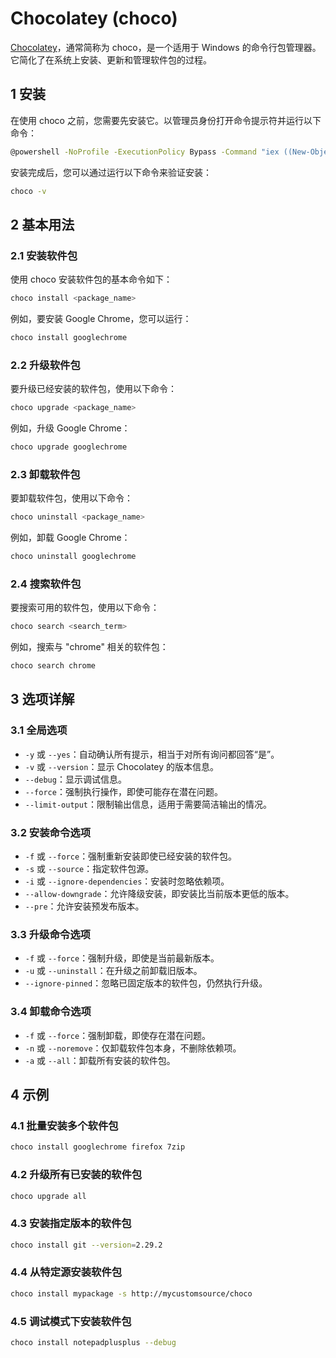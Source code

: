 # Chocolatey (choco)

[Chocolatey](https://chocolatey.org/)，通常简称为 choco，是一个适用于 Windows 的命令行包管理器。它简化了在系统上安装、更新和管理软件包的过程。

## 1 安装

在使用 choco 之前，您需要先安装它。以管理员身份打开命令提示符并运行以下命令：

```sh
@powershell -NoProfile -ExecutionPolicy Bypass -Command "iex ((New-Object System.Net.WebClient).DownloadString('https://chocolatey.org/install.ps1'))" && SET PATH=%PATH%;%ALLUSERSPROFILE%\chocolatey\bin
```

安装完成后，您可以通过运行以下命令来验证安装：

```sh
choco -v
```

## 2 基本用法

### 2.1 安装软件包

使用 choco 安装软件包的基本命令如下：

```sh
choco install <package_name>
```

例如，要安装 Google Chrome，您可以运行：

```sh
choco install googlechrome
```

### 2.2 升级软件包

要升级已经安装的软件包，使用以下命令：

```sh
choco upgrade <package_name>
```

例如，升级 Google Chrome：

```sh
choco upgrade googlechrome
```

### 2.3 卸载软件包

要卸载软件包，使用以下命令：

```sh
choco uninstall <package_name>
```

例如，卸载 Google Chrome：

```sh
choco uninstall googlechrome
```

### 2.4 搜索软件包

要搜索可用的软件包，使用以下命令：

```sh
choco search <search_term>
```

例如，搜索与 "chrome" 相关的软件包：

```sh
choco search chrome
```

## 3 选项详解

### 3.1 全局选项

- `-y` 或 `--yes`：自动确认所有提示，相当于对所有询问都回答“是”。
- `-v` 或 `--version`：显示 Chocolatey 的版本信息。
- `--debug`：显示调试信息。
- `--force`：强制执行操作，即使可能存在潜在问题。
- `--limit-output`：限制输出信息，适用于需要简洁输出的情况。

### 3.2 安装命令选项

- `-f` 或 `--force`：强制重新安装即使已经安装的软件包。
- `-s` 或 `--source`：指定软件包源。
- `-i` 或 `--ignore-dependencies`：安装时忽略依赖项。
- `--allow-downgrade`：允许降级安装，即安装比当前版本更低的版本。
- `--pre`：允许安装预发布版本。

### 3.3 升级命令选项

- `-f` 或 `--force`：强制升级，即使是当前最新版本。
- `-u` 或 `--uninstall`：在升级之前卸载旧版本。
- `--ignore-pinned`：忽略已固定版本的软件包，仍然执行升级。

### 3.4 卸载命令选项

- `-f` 或 `--force`：强制卸载，即使存在潜在问题。
- `-n` 或 `--noremove`：仅卸载软件包本身，不删除依赖项。
- `-a` 或 `--all`：卸载所有安装的软件包。

## 4 示例

### 4.1 批量安装多个软件包

```sh
choco install googlechrome firefox 7zip
```

### 4.2 升级所有已安装的软件包

```sh
choco upgrade all
```

### 4.3 安装指定版本的软件包

```sh
choco install git --version=2.29.2
```

### 4.4 从特定源安装软件包

```sh
choco install mypackage -s http://mycustomsource/choco
```

### 4.5 调试模式下安装软件包

```sh
choco install notepadplusplus --debug
```
